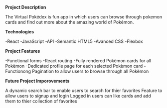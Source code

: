 **Project Description**

The Virtual Pokédex is fun app in which users can browse through pokemon cards and find out more about the amazing world of Pokémon.

**Technologies**

-React
-JavaScript
-API
-Semantic HTML5
-Avanced CSS
-Flexbox

**Project Features**

-Functional forms
-React routing
-Fully rendered Pokèmon cards for all Pokèmon
-Dedicated profile page for each selected Pokèmon card
-Functionong Pagination to allow users to browse through all Pokèmon

**Future Project Imporovements**

A dynamic search bar to enable users to search for thier favorites
Feature to allow users to signup and login
Logged in users can like cards and add them to thier collection of favorites
